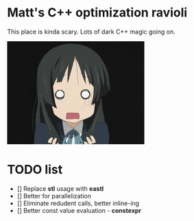 # Matt's C++ optimization ravioli
This place is kinda scary. Lots of dark C++ magic going on.

![](../Doc/Web/cpphell.gif)

# TODO list
- [] Replace **stl** usage with **eastl**
- [] Better for parallelization
- [] Eliminate redudent calls, better inline-ing
- [] Better const value evaluation - **constexpr**